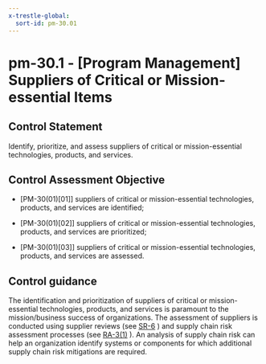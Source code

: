 ```yaml
---
x-trestle-global:
  sort-id: pm-30.01
---
```


# pm-30.1 - \[Program Management\] Suppliers of Critical or Mission-essential Items

## Control Statement

Identify, prioritize, and assess suppliers of critical or mission-essential technologies, products, and services.

## Control Assessment Objective

- \[PM-30(01)[01]\] suppliers of critical or mission-essential technologies, products, and services are identified;

- \[PM-30(01)[02]\] suppliers of critical or mission-essential technologies, products, and services are prioritized;

- \[PM-30(01)[03]\] suppliers of critical or mission-essential technologies, products, and services are assessed.

## Control guidance

The identification and prioritization of suppliers of critical or mission-essential technologies, products, and services is paramount to the mission/business success of organizations. The assessment of suppliers is conducted using supplier reviews (see [SR-6](#sr-6) ) and supply chain risk assessment processes (see [RA-3(1)](#ra-3.1) ). An analysis of supply chain risk can help an organization identify systems or components for which additional supply chain risk mitigations are required.
